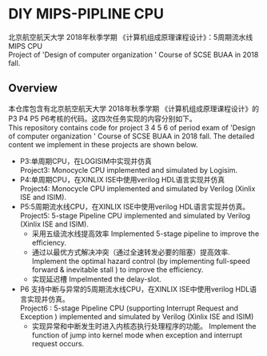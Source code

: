 # DIY MIPS-PIPLINE CPU
北京航空航天大学 2018年秋季学期 《计算机组成原理课程设计》：5周期流水线MIPS CPU<br>
Project of 'Design of computer organization '  Course of SCSE BUAA in 2018 fall.
## Overview
本仓库包含有北京航空航天大学 2018年秋季学期 《计算机组成原理课程设计》的P3 P4 P5 P6考核的代码。这四次任务实现的内容分别如下。<br>
This repository contains code for project 3 4 5 6 of period exam of 'Design of computer organization '  Course of SCSE BUAA in 2018 fall. The detailed content we implement in these projects are shown below.<br>

- P3:单周期CPU，在LOGISIM中实现并仿真<br>
  Project3: Monocycle CPU implemented and simulated by Logisim.
- P4:单周期CPU，在XINLIX ISE中使用verilog HDL语言实现并仿真<br>
  Project4: Monocycle CPU implemented and simulated by Verilog (Xinlix ISE and ISIM).
- P5:5周期流水线CPU，在XINLIX ISE中使用verilog HDL语言实现并仿真。<br>
  Project5: 5-stage Pipeline CPU implemented and simulated by Verilog (Xinlix ISE and ISIM).
  - 采用五级流水线提高效率 Implemented 5-stage pipeline to improve the efficiency.
  - 通过以最优方式解决冲突（通过全速转发必要的阻塞）提高效率. Implement the optimal hazard control (by implementing full-speed forward & inevitable stall ) to improve the  efficiency.
  - 实现延迟槽 Impelmented the delay-slot.
- P6 支持中断与异常的5周期流水线CPU，在XINLIX ISE中使用verilog HDL语言实现并仿真。<br>
  Project6 : 5-stage Pipeline CPU (supporting Interrupt Request and Exception ) implemented and simulated by Verilog (Xinlix ISE and ISIM)
  - 实现异常和中断发生时进入内核态执行处理程序的功能。 Implement the function of jump into kernel mode when exception and interrupt request occurs.

